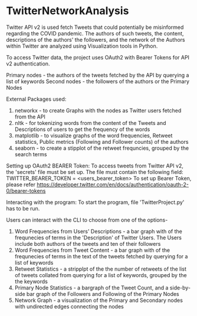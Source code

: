 # TwitterNetworkAnalysis
Twitter API v2 is used fetch Tweets that could potentially be misinformed regarding the COVID pandemic. The authors of such tweets, the content, descriptions of the authors' the  followers, and the network of the Authors within Twitter are analyzed using Visualization tools in Python. 

To access Twitter data, the project uses OAuth2 with Bearer Tokens for API v2 authentication. 

Primary nodes - the authors of the tweets fetched by the API by querying a list of keywords
Second nodes - the followers of the authors or the Primary Nodes

External Packages used:
1. networkx - to create Graphs with the nodes as Twitter users fetched from the API
2. nltk - for tokenizing words from the content of the Tweets and Descriptions of users to get the frequency of the words 
3. matplotlib - to visualize graphs of the word frequencies, Retweet statistics, Public metrics (Following and Follower counts) of the authors
4. seaborn - to create a stipplot of the retweet frequncies, grouped by the search terms

Setting up OAuth2 BEARER Token:
To access tweets from Twitter API v2, the 'secrets' file must be set up. The file must contain the following field:
TWITTER_BEARER_TOKEN = <users_bearer_token>
To set up Bearer Token, please refer https://developer.twitter.com/en/docs/authentication/oauth-2-0/bearer-tokens

Interacting with the program:
To start the program, file 'TwitterProject.py' has to be run.

Users can interact with the CLI to choose from one of the options-

1. Word Frequencies from Users' Descriptions - a bar graph with of the frequnecies of terms in the 'Description' of Twitter Users. The Users include both authors of the tweets and ten of their followers
2. Word Frequencies from Tweet Content - a bar graph with of the frequnecies of terms in the text of the tweets fetched by querying for a list of keywords
3. Retweet Statistics - a stripplpt of the the number of retweets of the list of tweets collated from querying for a list of keywords, grouped by the the keywords
4. Primary Node Statistics - a bargraph of the Tweet Count, and a side-by-side bar graph of the Followers and Following of the Primary Nodes
5. Network Graph - a visualization of the Primary and Secondary nodes with undirected edges connecting the nodes


